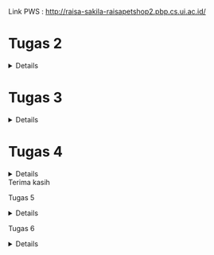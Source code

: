 Link PWS : http://raisa-sakila-raisapetshop2.pbp.cs.ui.ac.id/


# Tugas 2

<details>

# Jelaskan bagaimana cara kamu mengimplementasikan checklist di atas secara step-by-step

1. Membuat Direktori Proyek Lokal dan Inisialisasi Git
Langkah pertama dalam memulai proyek Django baru adalah membuat sebuah direktori lokal yang akan menjadi tempat kerja utama proyek ini. Karena proyek ini akan dipush ke Git untuk kontrol versi dan kolaborasi, saya memulai dengan menginisialisasi Git pada direktori proyek menggunakan perintah `git init`. Inisialisasi ini penting untuk melacak perubahan kode selama pengembangan.

2. membuat virtual environment
Membuat virtual environment sebelum memulai proyek Django merupakan langkah penting. Langkah ini memastikan proyek dapat berjalan di lingkungan yang terpisah. Dengan adanya virtual environment, proyek yang melibatkan kolaborasi antar developer dapat terhindar dari potensi konflik yang disebabkan oleh perbedaan konfigurasi perangkat. Pengaktifan dilakukan dengan perintah `env\Scripts\activate`


3. Membuat dan Mengelola `requirements.txt`
Setelah Git diinisialisasi dan aktivasi environment, saya membuat file `requirements.txt` di dalam direktori proyek. File ini berisi daftar dependencies (pustaka perangkat lunak) yang diperlukan untuk menjalankan proyek. Contohnya, Django dan pustaka tambahan seperti `gunicorn`. Dengan file ini, dependencies dapat diinstal otomatis menggunakan perintah `pip install -r requirements.txt`.

4. Membuat Struktur Proyek Django
Setelah dependencies terpasang, saya membuat struktur dasar proyek Django dengan menjalankan perintah:
django-admin startproject raisa_petshop .
Perintah ini membuat proyek bernama `raisa_petshop` dalam direktori yang sedang saya gunakan. Dalam folder ini terdapat beberapa file penting seperti `settings.py`, `urls.py`, `asgi.py`, dan `wsgi.py`, yang berfungsi untuk mengonfigurasi proyek baik di lingkungan lokal maupun hosting.

5. Membuat Aplikasi Pertama: `main`
Langkah berikutnya adalah membuat aplikasi pertama dalam proyek ini dengan nama `main`. Saya menggunakan perintah:
python manage.py startapp main
Perintah ini membuat folder `main` yang berisi file-file penting seperti `models.py`, `views.py`, dan `admin.py`. Untuk mengenalkan aplikasi ini ke proyek utama, saya menambahkan `main` ke dalam daftar `INSTALLED_APPS` di file `settings.py`.

6. Mengembangkan Komponen Aplikasi
Di dalam folder `main`, saya mulai mengembangkan beberapa komponen inti:
- `models.py`: Digunakan untuk mendefinisikan struktur data dan tabel yang akan disimpan dalam database.
- `views.py`: Mengelola logika aplikasi dan bagaimana data akan disajikan ke pengguna.
- `urls.py`: Digunakan untuk mengatur routing URL yang menghubungkan permintaan pengguna dengan fungsi-fungsi di `views.py`.

7. Penerapan Konsep MVT (Model, View, Template)
Untuk mengikuti arsitektur MVT, saya menambahkan folder `templates` di dalam aplikasi `main` untuk menyimpan file HTML yang akan merender halaman web. Dalam konsep MVT:
- Model untuk mengelola data dan interaksi dengan database.
- View memproses permintaan dan mengambil data dari model.
- Template menampilkan data kepada pengguna dalam bentuk halaman HTML.

Sebagai contoh, dalam `models.py`, saya mendefinisikan model untuk produk di pet shop. Sementara itu, di `views.py`, saya membuat fungsi `show_main` yang mengelola data dari model dan mengirimkan data tersebut ke template HTML.

8. Menambahkan URL Routing
Setelah membuat fungsi di `views.py`, saya membuat file `urls.py` di dalam folder `main` untuk menentukan pola URL yang akan digunakan untuk memanggil fungsi tersebut. Dengan cara ini, pengguna dapat mengakses halaman utama aplikasi dengan URL yang sudah ditentukan.

9. Deployment ke Pacil Web Services (PWS)
Setelah proses developeran selesai, langkah terakhir adalah melakukan deployment ke Pacil Web Services (PWS). Berikut adalah langkah-langkahnya:
   1. Login ke PWS: Saya membuka situs PWS dan login dengan username serta password.
   2. Membuat Proyek Baru: Saya memilih opsi 'Create New Project' untuk menambahkan proyek baru ke PWS. Pada tahap ini, saya menerima kredensial proyek.
   3. Konfigurasi `ALLOWED_HOSTS`: Saya menambahkan URL deployment PWS ke daftar `ALLOWED_HOSTS` di file `settings.py`.
   4. Push ke GitHub: Saya melakukan `git add`, `commit`, dan `push` ke GitHub.
   5. Push ke PWS: Saya menambahkan PWS sebagai remote repository dan melakukan push dengan menjadikan direktori utama proyek sebagai branch.
   6. Build Proyek: Setelah proses build berhasil, aplikasi saya bisa diakses publik melalui URL berikut: [http://raisa-sakila-raisapetshop2.pbp.cs.ui.ac.id/](http://raisa-sakila-raisapetshop2.pbp.cs.ui.ac.id/).

10. Membuat README.md
setelah melakukan deployment, saya membuat file README.md di direkori utama. File ini bertujuan untuk menuliskan jawaban jawaban saya mengenai pertanyaan pertanyaan yang terdapat pada tugas 2. setelah itu saya melakukan commit dan push ke akun github 

# Buatlah bagan yang berisi request client ke web aplikasi berbasis Django beserta responnya dan jelaskan pada bagan tersebut kaitan antara urls.py, views.py, models.py, dan berkas html

![Bagan Alur](images/baganDjango.jpg)
# Alur Request

1. Client mengirimkan request HTTP ke server. Kemudian, urls.py mencocokkan URL request dengan pola yang ada dan menentukan fungsi view yang akan menangani request. Selanjutnya views.py memproses request. views.py merupakan fungsi yang berinteraksi dengan models.py untuk mengambil atau memanipulasi data. Setelah itu, models.py melakukan query ke database dan mengembalikan data sesuai dengan atribut yang didefinisikan di models.py ke views.py. Setelah menerima data, views.py memilih HTML file (template) untuk merender data. Terakhir, HTML file dirender dan dikembalikan sebagai response ke Client.

1. urls.py:
   urls.py Mengatur pola URL (URL patterns) dan menghubungkan URL yang diminta oleh client dengan fungsi view yang sesuai. Ketika client mengirimkan request ke server, Django akan mencocokkan URL request dengan pola URL yang didefinisikan dalam `urls.py`. Jika ditemukan kecocokan, Django akan memanggil fungsi view yang terkait.

2. views.py:
   views.py menangani logika aplikasi dan memproses data yang diterima dari request. Fungsi di dalam `views.py` akan menghasilkan response berdasarkan data yang diproses. Fungsi view akan berinteraksi dengan model untuk mengambil atau memanipulasi data dan kemudian memilih template HTML untuk dirender.

3. models.py:
   models.py mendefinisikan struktur data dan interaksi dengan database. Model merupakan representasi dari tabel dalam database. Ketika fungsi view memerlukan data dari database, model digunakan untuk membuat query dan mengambil data yang diperlukan. lalu mengirimkannya kembali ke views.py

4. HTML File:
   HTML file merupakan template yang digunakan untuk menyajikan data ke client. Template HTML berisi markup yang akan dirender sebagai halaman web. Fungsi view memilih template HTML untuk digunakan, kemudian mengisi template tersebut dengan data yang diambil dari model, dan mengembalikannya sebagai response HTML kepada client.

sumber : ppt PBP

# Jelaskan fungsi git dalam pengembangan perangkat lunak!
1. Sistem Kontrol Versi 
sumber : (https://dcloud.co.id/blog/apa-itu-git.html)
Git adalah sistem kontrol versi terdistribusi yang sangat penting dalam pengembangan perangkat lunak modern. Setiap perubahan yang dilakukan pada kode dicatat secara detail, termasuk informasi tentang siapa yang melakukan perubahan, kapan perubahan itu terjadi, dan alasan perubahan tersebut. Dengan fitur ini, Git memiliki catatan lengkap dari seluruh perkembangan proyek sehingga menjadi alat yang efektif dalam melacak dan mengelola kode.

2. Kemudahan dalam Melacak Perubahan dan Kembali ke Versi Sebelumnya
Git memudahkan developer untuk melacak seluruh sejarah proyek, sehingga jika ada masalah atau bug yang muncul, developer dapat dengan cepat meninjau perubahan sebelumnya dan kembali ke versi yang lebih stabil. Hal Ini sangat berguna dalam skenario pengembangan perangkat lunak yang kompleks, di mana perubahan kecil bisa menyebabkan bug kritis. Dengan kemampuan Git untuk mengelola versi sebelumnya, developer bisa dengan cepat memperbaiki masalah tanpa harus kehilangan versi terbaru yang telah dicapai.

3. Branching: Fitur untuk pengembangan Paralel
sumber : (https://dcloud.co.id/blog/apa-itu-git.html)
Salah satu fitur paling kuat dari Git adalah branching. Dengan branching, developer dapat membuat cabang terpisah untuk mengerjakan fitur baru atau memperbaiki bug tanpa mengganggu alur kerja utama. Setiap developer dapat membuat cabang sendiri dan bekerja secara independen. Hal ini memberikan kemudahan bagi tim untuk bekerja secara paralel pada berbagai fitur atau tugas yang berbeda tanpa harus khawatir akan mengganggu pekerjaan orang lain. Branching juga memfasilitasi eksperimen karena perubahan dapat diisolasi dan diuji secara terpisah sebelum digabungkan kembali ke proyek utama.

4. Merging: Menggabungkan Perubahan Kode
Setelah developeran atau perbaikan pada cabang selesai, perubahan tersebut dapat digabungkan kembali ke cabang utama melalui proses yang disebut merging. Git menyediakan mekanisme untuk mengelola konflik yang mungkin muncul selama penggabungan, sehingga developer dapat mengintegrasikan pekerjaan mereka dengan mudah dan tanpa kehilangan perubahan penting. Dengan fitur ini, Git memfasilitasi integrasi yang lancar antaranggota tim, bahkan jika mereka bekerja secara independen pada bagian proyek yang berbeda.

5. Meningkatkan Kolaborasi Tim dalam Pengembangan Perangkat Lunak
sumber : (https://www.jagoanhosting.com/blog/git-adalah/)
Git tidak hanya mempermudah pengelolaan kode secara individu tetapi juga sangat mendukung kolaborasi dalam tim. Setiap anggota tim dapat bekerja pada cabang terpisah dan melakukan perubahan tanpa risiko merusak kode orang lain. Dengan kemampuan Git untuk menggabungkan perubahan dari beberapa developer secara efisien, tim dapat bekerja lebih produktif dan paralel. Hal ini membuat Git menjadi alat yang ideal untuk proyek besar dengan banyak developer yang bekerja pada bagian kode yang berbeda.

6. Git sebagai Perangkat Lunak Open-Source dengan Dukungan Komunitas Global
sumber : (https://www.jagoanhosting.com/blog/git-adalah/)
Git adalah perangkat lunak open-source, yang berarti siapa pun dapat menggunakannya secara gratis dan berkontribusi pada pengembangannya. Sebagai proyek open-source, Git didukung oleh komunitas global yang besar dan aktif. Komunitas ini menyediakan berbagai sumber daya seperti dokumentasi, tutorial, dan forum diskusi untuk membantu pengguna baru belajar dan memahami Git. Dukungan komunitas yang luas ini memudahkan developer untuk mendapatkan bantuan kapan pun mereka menemui masalah atau butuh panduan dalam mengimplementasikan fitur Git yang lebih canggih.


# Menurut Anda, dari semua framework yang ada, mengapa framework Django dijadikan permulaan pembelajaran pengembangan perangkat lunak?
1. Django Menggunakan Bahasa Pemrograman Python
Django dibangun dengan Python, yang merupakan salah satu bahasa pemrograman paling populer di dunia. Python dikenal karena sintaksnya yang sederhana dan mirip dengan bahasa sehari-hari. Hal ini membuat bahasa ini mudah dipelajari oleh pemula yang baru terjun ke dunia pemrograman. Django mewarisi karakteristik Python ini, sehingga developer dapat menulis kode dengan cepat tanpa terlalu banyak aturan sintaks yang rumit. Hal ini membantu pemula memusatkan perhatian pada konsep-konsep inti pengembangan perangkat lunak, seperti pola arsitektur MVT (Model-View-Template) yang digunakan oleh Django. Selain itu, Python memiliki banyak pustaka yang dapat dengan mudah diintegrasikan ke Django. Misalnya, pustaka untuk manipulasi data, pengujian, atau keamanan. Hal ini mempercepat proses pembelajaran dan pengembangan.

2. Django Memiliki Komunitas yang Luas
Salah satu alasan utama Django sering dipilih untuk pembelajaran pengembangan perangkat lunak adalah karena dukungan komunitas yang luas. Django memiliki dokumentasi resmi yang sangat baik, yang menyediakan panduan langkah demi langkah mulai dari instalasi hingga fitur lanjutan. Hal ini sangat membantu pemula memahami konsep pengembangan web dengan mudah. Ditambah lagi, ada banyak forum, blog, serta komunitas online (seperti StackOverflow) yang didedikasikan untuk Django. Jika pemula mengalami kesulitan, mereka dapat dengan cepat menemukan jawaban atau meminta bantuan dari komunitas Banyak tutorial dan proyek Django open-source yang tersedia untuk dipelajari. Pemula dapat mempelajari proyek nyata, memahami alur kerja profesional, dan mencoba mengimplementasikan fitur serupa pada proyek mereka sendiri.

3. Proses Development Django yang Sederhana
Django dirancang untuk mempermudah pengembangan aplikasi web, terutama bagi pemula. Django mengikuti prinsip “batteries included” yang berarti framework ini hadir dengan berbagai fitur built-in yang siap digunakan tanpa memerlukan konfigurasi manual yang rumit. Misalnya, Django sudah menyediakan sistem otentikasi pengguna, admin panel, manajemen database, dan lain-lain. Django membuat pengembangan aplikasi web berjalan cepat berkat alat seperti ORM (Object-Relational Mapping) untuk manajemen database, routing otomatis untuk URL, serta template engine yang mudah digunakan. Pemula dapat dengan cepat membuat aplikasi web fungsional tanpa harus menulis banyak kode dari nol. Django cocok untuk proyek kecil maupun besar. Meskipun pemula mungkin memulai dengan proyek sederhana, Django bisa diandalkan saat proyek tersebut tumbuh menjadi aplikasi besar. Fitur seperti caching, middlewares, dan kemampuan untuk mendukung berbagai jenis database membuatnya fleksibel untuk proyek dengan berbagai skala.

# Mengapa model pada Django disebut sebagai ORM?
sumber : (https://rumahcoding.co.id/pengantar-django-orm-memahami-dan-menggunakan-model-dalam-django/#:~:text=Apa%20itu%20Django%20ORM%3F%20Django%20ORM%20%28Object-Relational%20Mapping%29,objek%20Python%2C%20tanpa%20perlu%20menulis%20kueri%20SQL%20langsung.)

Model pada Django disebut sebagai ORM (Object-Relational Mapping) karena menyediakan cara untuk memetakan objek Python ke dalam struktur basis data relasional. Dengan menggunakan Django ORM, developer dapat mendefinisikan model sebagai kelas Python, di mana atribut kelas mewakili kolom dalam tabel database dan setiap instance model merepresentasikan baris dalam tabel tersebut. Django ORM menyederhanakan interaksi dengan basis data dengan menghilangkan kebutuhan untuk menulis query SQL secara langsung. Developer dapat melakukan operasi database menggunakan metode objek Python, dan ORM secara otomatis mengonversi operasi tersebut menjadi query SQL yang sesuai.

</details>

# Tugas 3

<details>

#  Jelaskan mengapa kita memerlukan data delivery dalam pengimplementasian sebuah platform?

Proses pengembangan sebuah platform biasanya melibatkan beberapa lapisan atau komponen, seperti frontend, backend, dan database. Setiap komponen memiliki peran penting dalam pengembangan dan operasional platform. Agar platform dapat berfungsi secara efektif, data harus dapat dikirimkan dari satu stack ke stack lainnya dengan lancar. Di sinilah data delivery memainkan peran penting. Sebagai contoh, data yang diinput oleh pengguna melalui frontend harus dikirim ke backend untuk diproses, kemudian hasilnya disimpan atau diambil dari database sebelum dikirim kembali ke frontend untuk ditampilkan kepada pengguna. Tanpa mekanisme data delivery yang efisien, komunikasi antar komponen akan terganggu. Hal ini akan menyebabkan platform tidak berfungsi optimal, menjadi lambat, atau bahkan gagal dalam memenuhi kebutuhan pengguna.

#  Menurutmu, mana yang lebih baik antara XML dan JSON? Mengapa JSON lebih populer dibandingkan XML?
Berdasarkan tutorial yang saya lakukan, menurut saya sebagai pemula di platform based programming, JSON lebih baik dari segi keterbacaan kode. JSON lebih baik daripada XML karena memiliki sintaks yang lebih sederhana dan mudah dibaca. JSON menggunakan struktur yang lebih ringkas, dengan pasangan key-value yang jelas sehingga lebih mudah dipahami oleh manusia. Ditambah lagi, berdasarkan informasi yang saya baca dari sumber, kompatibilitas JSON diterima secara luas oleh web ataupun perangkat seluler karena JSON secara langsung didukung oleh JavaScript yang merupakan bahasa pemrograman utama di banyak aplikasi web. Selain itu, JSON dapat dengan mudah di-parse dan diolah oleh banyak bahasa pemrograman lainnya, termasuk Python, Java, dan C#. Hal ini mendukung penggunaannya di berbagai platform teknologi modern. JSON lebih populer dibandingkan XML karena beberapa alasan, yaitu : 

1. **Sintaks yang Lebih Sederhana**: JSON memiliki sintaks yang jauh lebih ringkas dibandingkan XML. JSON menggunakan key-value tanpa tag pembuka dan penutup yang berlebihan seperti XML. Hal ini menunjukan bahwa JSON lebih mudah dibaca dan ditulis oleh manusia serta lebih mudah dipahami oleh mesin.

2. **Ukuran Lebih Kecil**: Karena JSON tidak memerlukan tag penutup untuk setiap elemen, data yang ditransmisikan dalam format JSON biasanya lebih kecil dibandingkan XML. Hal tersebut akan mengurangi overhead data dan mempercepat proses pengiriman dan penerimaan data yang sangat penting dalam aplikasi web dan seluler.

3. **Kompatibilitas dengan JavaScript**: JSON pada dasarnya cocok dengan JavaScript, yaitu bahasa yang dominan dalam pengembangan web. JavaScript dapat dengan mudah mengonversi data JSON ke dalam objek yang dapat langsung digunakan tanpa parsing tambahan. Di sisi lain, XML memerlukan proses parsing yang lebih rumit. 

4. **Penggunaan di API Modern**: JSON menjadi format pilihan untuk RESTful API yang saat ini menjadi standar dalam pertukaran data antara server dan aplikasi klien. XML lebih umum digunakan pada SOAP, yang kini dianggap lebih rumit dan tidak seefisien JSON untuk aplikasi web modern.

5. **Dukungan Multiplatform**: JSON diterima dan diolah dengan baik oleh berbagai bahasa pemrograman seperti Python, Ruby, Go, C#, dan Java, sehingga lebih fleksibel dalam pengembangan lintas platform dibandingkan XML. 

6. **Parsing Lebih Cepat**: Struktur JSON yang lebih sederhana membuat proses parsing menjadi lebih cepat dan ringan dibandingkan dengan XML, yang memerlukan parser khusus yang lebih kompleks.

[sumber : https://appmaster.io/id/blog/json-vs-xml-id dan ChatGPT]

# Jelaskan fungsi dari method is_valid() pada form Django dan mengapa kita membutuhkan method tersebut?
Method `is_valid()` pada form Django berfungsi untuk memicu proses validasi data yang dimasukkan ke dalam form. Ketika `is_valid()` dipanggil, Django akan menjalankan serangkaian langkah validasi untuk setiap field di dalam form. Proses validasi ini melibatkan beberapa tahap, termasuk konversi data ke tipe yang benar menggunakan metode `to_python()`, validasi spesifik field menggunakan metode `validate()`, dan menjalankan validator menggunakan `run_validators()`.

Jika data yang dimasukkan valid, `is_valid()` akan mengembalikan nilai `True`, dan data yang telah dibersihkan (cleaned data) akan tersedia di atribut `cleaned_data` form. Namun, jika ada masalah dengan data, Django akan mengumpulkan semua error dan menyimpannya di atribut `errors` form, dan `is_valid()` akan mengembalikan `False`.

Metode ini penting karena memastikan bahwa data yang diterima oleh form benar dan dalam format yang diharapkan sebelum diproses lebih lanjut. Tanpa `is_valid()`, kita tidak akan bisa mengetahui apakah data yang dikirimkan oleh pengguna valid atau tidak, dan ini bisa menyebabkan error atau hasil yang tidak diinginkan dalam aplikasi.
Sumber : https://docs.djangoproject.com/en/5.1/ref/forms/validation/

# Mengapa kita membutuhkan csrf_token saat membuat form di Django? Apa yang dapat terjadi jika kita tidak menambahkan csrf_token pada form Django? Bagaimana hal tersebut dapat dimanfaatkan oleh penyerang?

Kita membutuhkan `csrf_token` saat membuat form di Django untuk melindungi aplikasi dari serangan **Cross-Site Request Forgery (CSRF)**, yaitu serangan di mana penyerang mencoba memanipulasi pengguna yang sudah terautentikasi agar melakukan tindakan tertentu tanpa sepengetahuannya, seperti mengirimkan formulir atau memodifikasi data penting.

Ketika kita tidak menambahkan `csrf_token` pada form, aplikasi menjadi rentan terhadap serangan CSRF. Penyerang bisa mengirimkan tautan atau formulir palsu kepada pengguna, dan karena pengguna sudah login di situs tersebut, tindakan berbahaya seperti transfer dana atau perubahan pengaturan akun bisa terjadi tanpa persetujuan mereka.

Dengan `csrf_token`, Django memastikan bahwa setiap permintaan yang dikirimkan oleh form harus disertai token unik yang hanya dimiliki oleh sesi pengguna yang sah. Token ini diverifikasi oleh server sebelum memproses permintaan. Jika token tidak valid atau tidak ada, Django menolak permintaan tersebut dengan kode error, biasanya **403 Forbidden** sehingga serangan CSRF dapat dicegah.

Tanpa `csrf_token`, penyerang bisa memanfaatkan kerentanan untuk melakukan aksi yang merugikan atas nama pengguna yang telah login.

sumber : https://www.geeksforgeeks.org/csrf-token-in-django/

# Jelaskan bagaimana cara kamu mengimplementasikan checklist di atas secara step-by-step (bukan hanya sekadar mengikuti tutorial).
1. Menambahakan UUID sebagai primary key
Berdasarkan ancaman yang dapat muncul dari IDOR (Insecure Direct Object References), primary key berjenis integer yang increment dapat dienumerasi oleh pihak ketiga sehingga UUID lebih aman karena tidak berurutan dan lebih sulit diprediksi. Dengan demikian, dalam tugas ini langkah pertama yang saya lakukan adalah mengubah primary key dari integer menjadi UUID. Perubaha tersebut diimplementasikan pada file models.py pada direkotori aplikasi. Hal tersebut dilakukan dengan cara mendefinisikan id pada models.py `id = models.UUIDField(primary_key=True, default=uuid.uuid4, editable=False)`. Karena terjadi perubahan pada files models.py, saya melakukan migration kembali dengan perintah `python manage.py makemigrations` kemudian `python manage.py migrate`

2. Membuat form input data
Langkah-langkah dalam proses ini dimulai dengan membuat form di file `forms.py` yang bertujuan untuk menghubungkan input dari pengguna dengan model database yang sudah dibuat. Form ini akan memastikan bahwa data yang diinput sesuai dengan field yang ada pada model dan membantu mempermudah proses input. Setelah form selesai dibuat saya menambahkan fungsi di `views.py` yang berfungsi untuk menangani permintaan dari pengguna, memvalidasi data yang diinput melalui form, serta menyimpan data tersebut ke dalam database. Fungsi ini juga mengelola respon setelah data berhasil disimpan, dengan melakukan redirect ke halaman lain. Selanjutnya, saya menambahkan konfigurasi routing di `urls.py` sehingga ini diakses melalui URL tertentu di aplikasi. Setelah routing selesai, saya membuat file template HTML pada folfer templates di direktori aplikasi `create_product.html` untuk menampilkan form input di browser disertai dengan mekanisme pengiriman data melalui metode POST. Template ini akan dihubungkan ke form yang telah dibuat di `forms.py` dan ditampilkan dalam format tabel yang rapi. Terakhir, modifikasi file template utama `main.html` agar dapat menampilkan data yang sudah diinput oleh pengguna. Data yang tersimpan akan ditampilkan dalam bentuk tabel di halaman utama, memudahkan pengguna untuk melihat daftar produk atau data lain yang telah dimasukkan.

3. Mengembalikan data dalam bentuk XML dan JSON

Langkah pertama dalam mengembalikan data dalam bentuk XML dan JSON adalah melakukan import terhadap `HttpResponse` dan `serializers`. Modul `HttpResponse` berfungsi untuk membuat objek respons yang mengandung data yang akan dikirim kembali ke klien setelah diproses, sedangkan `serializers` digunakan untuk mengonversi objek model menjadi format yang dapat dibaca dan ditransmisikan, seperti JSON atau XML. 

Dalam melakukan pengembalian data dalam bentuk xml, saya membuat fungsi baru pada views.py, yaitu `show_xml` yang menerima parameter request. Pada fungsi ini, saya membuat variabel data yang berisikan hasil query data yang ada di model product dengan perintah `Product.objects.all()`. Selanjutnya, saya menambahkan return function untuk mengembalikan data hasil query tersebut setelah diserialisasi menjadi format JSON dengan penggunaan serializers. Kemidan saya mengatur `content_type` menjadi `"application/xml"` pada `HttpResponse` untuk memastikan bahwa data dikembalikan dalam format JSON. Setelah itu, pada `urls.py` direktori aplikasi saya melakukan impor fungsi `show_xml` yang baru saja dibuat. Kemudian, saya menambahkan path URL untuk fungsi tersebut ke dalam daftar `urlpatterns` agar pengguna dapat mengaksesnya.

Untuk mengembalikan data dalam format JSON, cara yang dilakukan tidak terlalu berbeda dengan pengembalian data dalam bentuk XML. Saya membuka file `views.py` yang ada pada direktori `main/`, kemudian membuat fungsi baru bernama `show_json` yang menerima parameter `request`. Di dalam fungsi ini, saya membuat variabel `data` yang menyimpan hasil query dari semua data yang ada di model `Product` dengan menggunakan `Product.objects.all()`. Selanjutnya, saya menambahkan return function untuk mengembalikan data hasil query tersebut setelah diserialisasi menjadi format JSON. Saya menggunakan`serializers.serialize()` untuk melakukan serialisasi data dan atur `content_type` menjadi `"application/json"` pada `HttpResponse` untuk memastikan bahwa data dikembalikan dalam format JSON. Setelah itu, pada `urls.py` direktori aplikasi saya melakukan impor fungsi `show_json` yang baru saja dibuat. Kemudian, saya menambahkan path URL untuk fungsi tersebut ke dalam daftar `urlpatterns` agar pengguna dapat mengaksesnya.

4. Mengembalikan Data Berdasarkan ID dalam Bentuk XML dan JSON
Untuk mengembalikan data berdasarkan ID dalam format XML dan JSON, langkah pertama yang saya lakukan adalah menambahkan dua fungsi baru pasa views.py, yaitu show_xml_by_id dan show_json_by_id. Kedua fungsi ini akan menerima dua parameter, yaitu request dan id. Di dalam fungsi tersebut. Kemudian saya membuat variabel bernama data yang akan menyimpan hasil query dari data dengan ID tertentu yang ada di model MoodEntry. Query ini dilakukan dengan menggunakan metode filter(pk=id) untuk mencari objek dengan primary key (ID) yang sesuai.

Untuk mengembalikan data dalam format XML, saya menggunakan serializers.serialize() dengan parameter "xml" untuk mengonversi data menjadi XML, dan tambahkan HttpResponse yang berisi data hasil query yang telah diserialisasi. Saya melakukan pengaturan terhadap content_type ke "application/xml" agar data diidentifikasi sebagai XML ketika dikembalikan.

Untuk mengembalikan data dalam format JSON, caranya hampir sama. Bedanya, parameter pertama pada serializers.serialize() harus diubah menjadi "json", dan content_type harus disetting ke "application/json".

Setelah itu, saya melakukan import kedua fungsi tersebut pada `urls.py` lalu menambahkan path URL untuk masing-masing fungsi ke dalam variabel urlpatterns. Hal ini akan membuat pengguna dapat mengakses data berdasarkan ID melalui URL yang sesuai.

# Akses keempat URL di poin 2 menggunakan Postman
![Show_XML](images/xml.jpeg)
![Show_JSON](images/json.jpeg)
![Show_XML_by_ID](images/xml_id.jpeg)
![Show_JSON_by_ID](images/json_id.jpeg)

</details>

# Tugas 4

<details>

# Apa perbedaan antara HttpResponseRedirect() dan redirect()
`HttpResponseRedirect` dan `redirect()` dalam Django memiliki perbedaan utama dalam fungsi dan kemudahan penggunaan. `HttpResponseRedirect` adalah subclass dari `HttpResponse` yang digunakan untuk melakukan redirect ke URL tertentu, di mana URL harus ditentukan secara eksplisit. Contohnya, `HttpResponseRedirect('/some/url/')` memerlukan penulisan manual URL, yang dapat meningkatkan risiko kesalahan. Di sisi lain, `redirect()` adalah fungsi yang lebih fleksibel karena fungsi ini dapat menerima model, nama tampilan, atau URL, dan akan menggunakan `reverse()` untuk menemukan URL yang sesuai berdasarkan nama tampilan. Ini membuat `redirect()` lebih mudah dan lebih bersih, seperti pada penggunaan `redirect('some-view-name', arg1='value1')`. `HttpResponseRedirect` tidak mendukung pengalihan berdasarkan model, sedangkan `redirect()` dapat menerima objek model dan secara otomatis memanggil metode `get_absolute_url()` untuk mendapatkan URL yang sesuai. 

HttpResponseRedirect() memerlukan pemanggilan reverse() jika ingin menggunakan nama tampilan untuk mendapatkan URL, misalnya:
`response = HttpResponseRedirect(reverse('main:login'))`
redirect() dapat menerima berbagai jenis argumen, seperti nama tampilan, objek model, atau URL hardcoded. 
`return redirect('main:login')`
Secara otomatis menangani pemanggilan reverse() di dalamnya jika nama tampilan diberikan.

# Jelaskan cara kerja penghubungan model Product dengan User!
Dalam model Product, atribut yang merujuk ke User didefinisikan dengan menggunakan ForeignKey. Hal tesebut menunjukkan bahwa setiap produk terkait dengan satu pengguna (pemilik produk).
from django.db import models
from django.contrib.auth.models import User
class Product(models.Model):
    user = models.ForeignKey(User, on_delete=models.CASCADE)
    id = models.UUIDField(primary_key=True, default=uuid.uuid4, editable=False)
    product_image = models.ImageField(upload_to='media/')
   .....

Setiap kali produk dibuat, pengguna yang membuat produk tersebut diatur melalui atribut user. Dengan cara ini, setiap produk dapat dengan mudah dilacak dan dikelompokkan berdasarkan pemiliknya.
Jika pengguna dihapus (on_delete=models.CASCADE), maka semua produk yang terkait dengan pengguna tersebut juga akan dihapus.
Dalam views.py, dapat dengan mudah mengambil produk milik pengguna tertentu. 
`product_entries = Product.objects.filter(user=request.user)`
Dengan cara ini, penghubungan antara model Product dan User memudahkan pengelolaan dan pelacakan produk berdasarkan pemiliknya secara efisien dalam aplikasi Django.

# Apa perbedaan antara authentication dan authorization, apakah yang dilakukan saat pengguna login? Jelaskan bagaimana Django mengimplementasikan kedua konsep tersebut.
Autentikasi (Authentication)
Definisi: Autentikasi adalah proses untuk memverifikasi identitas pengguna. Dalam Django, proses autentikasi melibatkan pengecekan kredensial seperti username dan password untuk memastikan bahwa pengguna adalah siapa yang mereka klaim.
Cara Kerja di Django:
Pengguna memasukkan username dan password mereka.
Django memverifikasi kredensial tersebut menggunakan model User (django.contrib.auth.models.User).
Jika kredensial benar, Django mengizinkan akses ke sesi pengguna.
Autentikasi penting karena memastikan bahwa hanya pengguna yang sah yang dapat mengakses aplikasi atau sistem. Proses ini melindungi aplikasi dari akses tidak sah dan menjaga keamanan data.
Otorisasi (Authorization)
Definisi: Otorisasi adalah proses menentukan dan memberikan izin kepada pengguna yang sudah terautentikasi untuk mengakses atau melakukan tindakan tertentu dalam sistem. Proses otorisasi memastikan bahwa pengguna hanya dapat mengakses data dan fitur sesuai dengan hak akses yang diberikan.
Cara Kerja di Django:
Setelah pengguna terautentikasi, Django menggunakan mekanisme seperti grup, izin (permissions), dan level akses untuk menentukan apa yang dapat dilakukan oleh pengguna.
Django mengelola izin menggunakan model Group dan Permission, yang memungkinkan pengaturan akses ke berbagai bagian aplikasi.
Autentikasi penting karena memastikan bahwa hanya pengguna yang sah yang dapat mengakses aplikasi atau sistem. Proses ini melindungi aplikasi dari akses tidak sah dan menjaga keamanan data. Sedangkan, otorisasi penting karena mengontrol tindakan apa yang dapat dilakukan oleh pengguna setelah mereka login. Proses ini memastikan bahwa pengguna hanya dapat mengakses dan melakukan tindakan yang sesuai dengan hak akses yang diberikan kepada mereka.
Sumber : [https://www.geeksforgeeks.org/difference-between-authentication-and-authorization/)]

# Bagaimana Django mengingat pengguna yang telah login? Jelaskan kegunaan lain dari cookies dan apakah semua cookies aman digunakan?
Cookies adalah potongan kecil data yang dikirim oleh server web ke browser pengguna dan disimpan di sisi klien. Cookies digunakan untuk mengingat informasi antara kunjungan pengguna ke situs web. Mereka berfungsi mirip dengan gelang pengunjung di taman hiburan.

Cookies digunakan dalam website dengan melakukan hal berikut : 
1. Autentikasi : Cookies menyimpan ID sesi pengguna setelah login. ID sesi ini digunakan untuk mengenali pengguna dalam kunjungan berikutnya tanpa perlu login ulang.

2. Pelacakan: Cookies dapat digunakan untuk melacak aktivitas pengguna di situs web, seperti item yang ditambahkan ke keranjang belanja.

3. Mempertahankan Preferensi: Cookies menyimpan preferensi pengguna, seperti mode gelap, sehingga preferensi ini dipertahankan di antara kunjungan.

Dalam Django, cookies digunakan terutama untuk mengelola sesi pengguna. Berikut adalah beberapa cara Django menggunakan cookies:

1. ID Sesi : Django menyimpan ID sesi pengguna dalam cookie. Setiap kali pengguna mengunjungi situs, cookie ini dikirim kembali ke server dengan setiap permintaan. Django menggunakan ID sesi untuk mengambil data sesi yang sesuai dan mengelola status pengguna.

2. Konfigurasi Sesi: Django mengizinkan konfigurasi berbagai aspek terkait cookies sesi, termasuk nama cookie (`SESSION_COOKIE_NAME`), masa berlaku (`SESSION_COOKIE_AGE`), dan pengaturan keamanan (`SESSION_COOKIE_SECURE` dan `SESSION_COOKIE_HTTPONLY`)
3. Pengelolaan Cookie: dapat menggunakan `HttpResponse` untuk mengatur cookies baru dan `request.COOKIES` untuk membaca cookies yang dikirimkan oleh browser.

   ```python
   # Menyimpan cookie
   response = HttpResponse("Cookie Set")
   response.set_cookie('my_cookie', 'cookie_value')

   # Membaca cookie
   cookie_value = request.COOKIES.get('my_cookie', 'default_value')

   ```
Penggunaan cookies dalam pengembangan web tidak sepenuhnya aman secara default. Meskipun cookies sangat berguna untuk mengelola sesi pengguna, ada beberapa risiko potensial yang harus diwaspadai:

1. Serangan Man-in-the-Middle (MitM):
Jika cookie dikirimkan melalui koneksi yang tidak aman (HTTP), seorang penyerang dapat menangkap cookie dan mengakses data pengguna. Pengguna dapat menggunakan HTTPS untuk enkripsi data selama transmisi dan tambahkan atribut `Secure` pada cookie, sehingga cookie hanya dikirimkan melalui koneksi HTTPS.

2. Serangan Cross-Site Scripting (XSS):
Jika situs web rentan terhadap XSS, penyerang dapat menyuntikkan kode berbahaya yang dapat mengakses dan mencuri cookie dari browser pengguna. Pengguna dapat menambahkan atribut `HttpOnly` pada cookie sehingga cookie tidak dapat diakses melalui JavaScript. Selain itu, pengguna harus memastikan bahwa input disanitasi dengan benar.

3. Serangan Cross-Site Request Forgery (CSRF):
Penyerang dapat memanfaatkan cookie yang ada untuk melakukan tindakan tidak sah atas nama pengguna. Pengguna dapat menambahkan atribut `SameSite` untuk mengontrol kapan cookie dikirimkan. Nilai `SameSite=Strict` atau `SameSite=Lax` dapat membantu mencegah serangan CSRF dengan membatasi pengiriman cookie ke konteks yang sama dengan yang mengatur cookie.

4. Penyimpanan Informasi Sensitif:
 Menyimpan informasi sensitif seperti kata sandi atau data pribadi dalam cookie dapat menambah risiko jika cookie dicuri.

Sumber : [https://www.freecodecamp.org/news/everything-you-need-to-know-about-cookies-for-web-development/]

# Jelaskan bagaimana cara kamu mengimplementasikan checklist di atas secara step-by-step (bukan hanya sekadar mengikuti tutorial).

1. Aktivasi Environment
Langkah pertama yang saya lakukan adalah mengaktifkan virtual environment terlebih dahulu. Hal ini dilakukan agar paket yang terdapat pada proyek saya tidak bertabrakan dengan proyek lainnya. 
2. Membuat fungsi register
Selanjutnya, saya melakukan impor `UserCreationForm` yang digunakan untuk pembuatan formulir pendaftaran pengguna dalam aplikasi web, serta `messages`. Kemudian, saya membuat berkas HTML untuk formulir registrasi dengan nama `register.html` di direktori `main/templates`. Berkas `register.html` ini akan diimpor ke dalam `views.py`, dan selanjutnya akan dirender oleh fungsi `register` pada `views.py`. Setelah itu, saya menambahkan fungsi `register` di `views.py` yang digunakan untuk membuat formulir registrasi secara otomatis dan membuat akun pengguna ketika data disubmit. Untuk memvalidasi input dari pengguna, saya menggunakan metode `is_valid()`. Jika isi formulir sudah valid, saya memanggil metode `messages.success` untuk menginformasikan kepada pengguna bahwa akunnya telah berhasil dibuat. Selanjutnya, formulir akan disimpan. Dalam fungsi ini, konteks yang berisi formulir akan dirender ke `register.html` sebagai hasil dari permintaan.
3. Menambahkan menu login
Setelah menambahkan fungsi `register`, saya membuat fungsi `login`. Pertama, saya mengimpor `authenticate`, `login`, dan `AuthenticationForm` dari `django.contrib.auth.forms` dan `django.contrib.auth` untuk melakukan otentikasi dan login. Selanjutnya, saya membuat template untuk login, yaitu `login.html`. Setelah membuat template login, saya menambahkan fungsi di `views.py` untuk melakukan login.  Fungsi `login_user` akan melakukan autentikasi terlebih dahulu, kemudian jika data yang dimasukkan valid, pengguna akan diarahkan ke fungsi `show_main` di `views.py`. Jika salah, pengguna akan diminta untuk memasukkan data kembali. Selanjutnya, konteks yang berisi formulir akan dirender dengan `login.html` sebagai respons terhadap permintaan. Fungsi `login_user` ini akan diimpor ke `urls.py` untuk pemetaan dengan URL login. Path `'login/'` akan diarahkan ke fungsi `login_user`.
4. Menambahkan fungsi logout
Untuk fungsi logout, pertama-tama saya mengimpor fungsi `logout` di `views.py`. Fungsi `logout_user` ini akan mengarahkan pengguna kembali ke halaman login. Pada fungsi logout ini, tidak diperlukan berkas HTML sendiri, karena fungsi logout akan langsung mengembalikan pengguna ke halaman login. Kita hanya perlu menambahkan tombol logout dan hyperlink untuk mengarahkan halaman ke fungsi logout di `main.html`. Tentu saja, kita perlu mengimpor fungsi `logout_user` di `urls.py` agar URL `login/` dapat dipetakan ke fungsi `logout_user` di `views.py`.
5. Retriksi halaman main
Untuk membatasi akses ke halaman utama, kita perlu menambahkan dekorator yang mengharuskan pengguna untuk login terlebih dahulu. Hal ini dilakukan dengan mengimpor `login_required` dari `django.contrib.auth.decorators` dan menambahkan `@login_required(login_url='/login')` sebelum fungsi `show_main`. Dengan demikian, ketika URL dibuka, pengguna akan diarahkan ke halaman login terlebih dahulu.
6. Penggunaan cookie
Untuk menggunakan data dari cookies, kita perlu mengimpor `HttpResponseRedirect`, `reverse`, dan `datetime`. Setelah itu, saya menambahkan kode pada fungsi `login_user` sebagai berikut:
```python
login(request, user)  # Melakukan login terlebih dahulu
response = HttpResponseRedirect(reverse("main:show_main"))  # Membuat respons
response.set_cookie('last_login', str(datetime.datetime.now()))  # Membuat cookie last_login dan menambahkannya ke respons
```
Kemudian, untuk menampilkan 'last_login', saya menambahkan:
```html
<h5>Sesi terakhir login: {{ last_login }}</h5>
```
Terakhir, saya menambahkan `response.delete_cookie('last_login')` untuk menghapus cookie `last_login` saat pengguna melakukan logout.
7. Menghubungkan `product` dengan `user`
Pertama, saya membuka `models.py` di dalam direktori `main` dan menambahkan kode berikut untuk menghubungkan model `Product` dengan model `User` dari Django:
```python
from django.contrib.auth.models import User
```
Kemudian, saya menambahkan kode `user = models.ForeignKey(User, on_delete=models.CASCADE)` di model `Product`. ForeignKey pada model `Product` menghubungkan setiap produk dengan satu pengguna (User). Opsi `on_delete=models.CASCADE` artinya jika pengguna dihapus, semua produk yang dimiliki pengguna tersebut juga akan dihapus. Setelah itu, saya membuka `views.py` dan mengubah fungsi `create_product` sebagai berikut:
```python
product_entry = form.save(commit=False)
product_entry.user = request.user
```
`commit=False` digunakan untuk mencegah produk langsung disimpan ke database. 
Saya menambahkannya agar dapat menetapkan pengguna yang sedang login terlebih dahulu sebelum menyimpan produk. Untuk menampilkan produk yang hanya dimiliki oleh pengguna yang sedang login, saya mengubah fungsi `show_main` menjadi:
```python
def show_main(request):
    products = Product.objects.filter(user=request.user)
```
Fungsi ini menyaring objek `Product` dan hanya menampilkan produk yang dimiliki oleh pengguna yang sedang login dengan memanfaatkan `filter(user=request.user)`.
Sebelum melakukan migrasi, saya memastikan bahwa ada setidaknya satu pengguna di dalam database. Selanjutnya, saya menjalankan migrasi model dengan perintah berikut:
```bash
python manage.py makemigrations
python manage.py migrate
```
Saya juga membuka `settings.py` dan menambahkan variabel `PRODUCTION` serta mengubah pengaturan `DEBUG`:
```python
import os

PRODUCTION = os.getenv("PRODUCTION", False)
DEBUG = not PRODUCTION
```




</details>
Terima kasih

Tugas 5

<details>

# Jika terdapat beberapa CSS selector untuk suatu elemen HTML, jelaskan urutan prioritas pengambilan CSS selector tersebut!

**Cascading Style Sheets (CSS)** adalah bahasa pemrograman yang digunakan untuk mengatur tampilan halaman web. Salah satu karakteristik utama CSS adalah konsep **cascading**, yang merujuk pada bagaimana berbagai aturan CSS diprioritaskan dan diterapkan ketika beberapa aturan bersaing untuk elemen yang sama. Prinsip ini mencakup **prioritas berdasarkan sumber CSS** serta **spesifisitas selector**.

### 1. **Urutan Prioritas Berdasarkan Sumber CSS**
Jika terdapat beberapa aturan CSS dari berbagai sumber yang mengatur properti yang sama, maka urutan penerapannya, dari yang paling kuat hingga paling lemah, adalah sebagai berikut:

#### a. **Inline Style**
Inline style adalah gaya yang ditulis langsung dalam atribut elemen HTML, contohnya:
```html
<h2 style="color: green;">Teks ini akan berwarna hijau</h2>
```
Style ini memiliki **prioritas tertinggi** karena langsung melekat pada elemen HTML. Gaya inline selalu menang atas gaya lain yang didefinisikan di internal atau eksternal stylesheet.

#### b. **Internal Style (Embedded Style)**
Internal style adalah gaya yang ditulis di dalam tag `<style>` pada bagian `<head>` dari dokumen HTML. Contohnya:
```html
<head>
  <style>
    h2 {
      color: red;
    }
  </style>
</head>
```
Internal style memiliki prioritas di bawah inline style, tetapi lebih tinggi dari eksternal stylesheet. Gaya ini sering digunakan jika ingin mengatur gaya yang hanya berlaku pada halaman tertentu saja.

#### c. **Eksternal Style**
Eksternal style didefinisikan dalam file terpisah dengan ekstensi `.css`, kemudian dihubungkan ke dokumen HTML menggunakan tag `<link>`:
```html
<head>
  <link rel="stylesheet" href="style.css">
</head>
```
Eksternal style sheet memiliki prioritas paling rendah dibandingkan dengan inline dan internal style. Meskipun demikian, eksternal style sheet sering digunakan untuk mengatur gaya halaman web karena memudahkan manajemen dan mempromosikan pemisahan konten dari gaya.

### 2. **Prioritas Berdasarkan Spesifisitas Selector**
Selain urutan dari sumber, prioritas dalam CSS juga ditentukan oleh **spesifisitas** (specificity) selector. Spesifisitas diukur berdasarkan tipe selector yang digunakan untuk menarget elemen HTML. Urutan spesifisitas dari yang paling spesifik hingga yang paling umum adalah sebagai berikut:

#### a. **ID Selector**
Selector ID memiliki prioritas paling tinggi di antara selector CSS biasa. ID adalah unik dalam dokumen HTML, dan didefinisikan menggunakan tanda `#`:
```css
#header {
  color: blue;
}
```
Jika elemen ditargetkan oleh ID, aturan ini akan lebih diutamakan dibandingkan class atau tag selector.

#### b. **Class Selector, Attribute Selector, Pseudo-class**
Selector class (misal: `.class`), attribute selector (misal: `[type="text"]`), dan pseudo-class (misal: `:hover`) memiliki prioritas menengah. Contohnya:
```css
.button {
  color: green;
}
```
Selector ini lebih spesifik daripada tag selector tetapi kalah prioritas dari ID selector.

#### c. **Tag Selector dan Pseudo-element**
Tag selector menarget elemen berdasarkan nama tag HTML, seperti `div`, `h1`, atau `p`. Ini adalah selector dengan spesifisitas paling rendah. Contoh:
```css
h2 {
  color: red;
}
```
Pseudo-element seperti `::before` dan `::after` juga memiliki prioritas yang setara dengan tag selector.

### 3. **Aturan Prioritas Umum CSS**
Ada beberapa aturan penting dalam cascading CSS yang perlu diingat:
1. **Inline style** selalu memiliki prioritas lebih tinggi dibanding internal dan eksternal style.
2. Jika dua aturan memiliki spesifisitas yang sama, aturan yang **dideklarasikan lebih akhir** dalam file akan diterapkan. Ini disebut sebagai **"last rule wins"**.
3. Deklarasi CSS yang menggunakan **`!important`** akan selalu menang atas aturan lainnya, bahkan jika aturan lain memiliki spesifisitas lebih tinggi. Contoh:
    ```css
    h2 {
      color: red !important;
    }
    ```

    Dalam kasus ini, meskipun ada selector dengan spesifisitas lebih tinggi atau inline style, aturan `!important` akan tetap diutamakan.

### 4. **Kombinasi Selector**
CSS memungkinkan penggunaan kombinasi selector yang lebih kompleks. Semakin spesifik kombinasi selector, semakin tinggi prioritasnya. Misalnya:
```css
#main .button:hover {
  color: yellow;
}
```
Pada contoh di atas, kombinasi selector `#main .button:hover` lebih spesifik dibanding selector tunggal seperti `.button` atau `#main`.

### Contoh Penerapan Spesifisitas
Misalkan kita memiliki elemen HTML berikut:
```html
<h2 class="title" id="main-title">Teks ini berwarna apa?</h2>
```
Dan beberapa aturan CSS berikut:
```css
h2 {
  color: blue;
}

.title {
  color: green;
}

#main-title {
  color: red;
}

h2 {
  color: yellow !important;
}
```
Urutan prioritas yang berlaku adalah:
1. **Aturan dengan `!important`** (warna kuning) diterapkan, meskipun ada ID selector.
2. Jika tidak ada `!important`, warna merah dari selector ID `#main-title` akan diterapkan, karena ID selector memiliki prioritas tertinggi.
3. Jika tidak ada ID, warna hijau dari class `.title` akan diterapkan, karena class lebih spesifik daripada tag.
4. Jika hanya ada selector tag, warna biru akan diterapkan.
<sumber : https://stackoverflow.com/questions/4072365/understanding-css-selector-priority-specificity, https://www.duniailkom.com/tutorial-belajar-css-urutan-prioritas-selector-css-cascading/, https://stackoverflow.com/questions/25105736/what-is-the-order-of-precedence-for-css>

# Mengapa responsive design menjadi konsep yang penting dalam pengembangan aplikasi web? Berikan contoh aplikasi yang sudah dan belum menerapkan responsive design!

**Responsive design** sangat penting dalam pengembangan aplikasi web karena memastikan bahwa situs atau aplikasi dapat diakses dengan baik di berbagai perangkat, seperti ponsel, tablet, dan desktop, yang memiliki ukuran layar berbeda. Dengan semakin meningkatnya penggunaan perangkat mobile, memiliki desain yang responsif meningkatkan pengalaman pengguna dan membuat situs lebih mudah diakses oleh lebih banyak orang.

Beberapa alasan mengapa responsive design penting adalah:

1. **Pengalaman Pengguna yang Lebih Baik**: Desain yang responsif menyesuaikan tampilan sesuai dengan perangkat yang digunakan. Ini mengurangi kebutuhan untuk zoom atau scrolling horizontal, meningkatkan kenyamanan dan interaksi pengguna.
   
2. **SEO yang Lebih Baik**: Google memberikan preferensi pada situs dengan desain responsif karena lebih mudah diindeks dan menghindari masalah konten duplikat yang bisa terjadi pada situs dengan versi terpisah untuk mobile dan desktop.
   
3. **Efektivitas Biaya dan Waktu**: Alih-alih membuat beberapa versi situs untuk berbagai perangkat, satu situs dengan desain responsif dapat diakses dari berbagai perangkat, sehingga lebih hemat dalam hal pemeliharaan dan pembaruan.
   
4. **Peningkatan Konversi dan Penjualan**: Desain yang responsif memudahkan pengguna untuk mengakses informasi atau melakukan pembelian dari perangkat apa pun, sehingga meningkatkan peluang konversi dan penjualan.

**Contoh aplikasi yang sudah menerapkan responsive design**:
- **Scele**: Website Scele dapat diakses dengan baik dari berbagai perangkat dengan tampilan yang menyesuaikan secara otomatis sesuai ukuran layar.
- **Instagram**

**Contoh aplikasi yang belum menerapkan responsive design**:
- **Situs-situs web lama** yang dirancang sebelum tren desain responsif seperti https://www.tagteamsigns.com/ dimana ketika di buka di mobile itu tampilannya sama dengan yang di website dekstop, website agoda juga demikian.
  
Dengan tren penggunaan perangkat mobile yang terus meningkat, penting bagi pengembang untuk memastikan bahwa desain responsif menjadi bagian integral dari setiap aplikasi web yang dibuat.
<sumber : https://www.wordpressintegration.com/blog/responsive-web-design-benefits/>

#  Jelaskan perbedaan antara margin, border, dan padding, serta cara untuk mengimplementasikan ketiga hal tersebut!

Dalam **CSS Box Model**, terdapat tiga elemen penting yang mempengaruhi penataan elemen pada halaman web: **margin**, **border**, dan **padding**. Masing-masing memiliki fungsi yang berbeda dalam mengatur jarak dan batas elemen. Berikut adalah penjelasan perbedaan di antara ketiganya serta cara implementasinya:

### 1. **Margin**
Margin adalah ruang kosong di **luar** elemen, yang menciptakan jarak antara elemen satu dengan elemen lainnya. Margin bersifat **transparan**. Margin digunakan untuk memberikan jarak antara elemen dengan elemen lainnya di luar batas elemen tersebut.
- **Cara implementasi**:
  
  ```css
  element {
      margin: 20px; /* Semua sisi (atas, kanan, bawah, kiri) memiliki margin 20px */
      margin-top: 10px;  /* Margin atas */
      margin-right: 15px; /* Margin kanan */
      margin-bottom: 10px; /* Margin bawah */
      margin-left: 15px;  /* Margin kiri */
  }
  ```

### 2. **Border**
Border adalah garis yang mengelilingi padding dan konten. Border berada **di luar padding** tetapi **di dalam margin**. Border berfungsi untuk memberikan batas visual di sekitar elemen, dan dapat diatur warna, ketebalan, dan gayanya.
- **Cara implementasi**:

  ```css
  element {
      border: 2px solid black; /* Border hitam dengan ketebalan 2px */
      border-style: dotted; /* Gaya border menjadi dotted */
      border-color: red; /* Warna border menjadi merah */
      border-width: 3px; /* Lebar border 3px */
  }
  ```

### 3. **Padding**
Padding adalah ruang di **dalam border** yang mengelilingi konten. Padding memberi jarak antara konten dan border. Padding juga bersifat **transparan**. Padding digunakan untuk menambahkan ruang di dalam elemen antara konten dengan border elemen tersebut.
- **Cara implementasi**:

  ```css
  element {
      padding: 10px; /* Semua sisi (atas, kanan, bawah, kiri) memiliki padding 10px */
      padding-top: 5px; /* Padding atas */
      padding-right: 8px; /* Padding kanan */
      padding-bottom: 5px; /* Padding bawah */
      padding-left: 8px; /* Padding kiri */
  }
  ```

### Contoh Gabungan Implementasi:

```css
.box {
    width: 200px;
    padding: 20px;        /* Memberikan jarak di dalam elemen */
    border: 2px solid blue; /* Border biru 2px di sekitar elemen */
    margin: 30px;         /* Memberikan jarak di luar elemen */
}
```

### Ilustrasi Perbedaannya:
1. **Padding**: Mengontrol jarak **di dalam** elemen antara konten dan border.
2. **Border**: Mengelilingi elemen dan membatasi antara padding dan margin.
3. **Margin**: Mengontrol jarak **di luar** elemen untuk memisahkannya dari elemen lain di sekitar. 

<sumber : https://www.w3schools.com/Css/css_boxmodel.asp>

1. Flexbox (CSS Flexible Box Layout)
Flexbox adalah model layout satu dimensi di CSS yang dirancang untuk mengatur tata letak elemen-elemen dalam satu baris (row) atau kolom (column). Flexbox memungkinkan pengaturan dan pengelolaan ruang antar elemen serta penyelarasan elemen secara efisien, terutama dalam tata letak responsif.

Kegunaan Flexbox:
- Menyusun elemen secara fleksibel dalam arah horizontal atau vertikal.
- Memudahkan pengaturan tata letak responsif dengan penyesuaian otomatis berdasarkan ukuran layar.
- Pengaturan penyelarasan elemen baik secara horizontal maupun vertikal, misalnya untuk memusatkan elemen dalam kontainer.
- Pengaturan distribusi ruang di antara elemen-elemen yang ada di dalam kontainer, baik untuk ruang di antara - elemen maupun ruang di sekitar mereka.
Contoh Kode Flexbox:
css
Copy code
.wrapper {
    display: flex; /* Mengaktifkan flexbox */
    justify-content: center; /* Memusatkan elemen secara horizontal */
    align-items: center; /* Memusatkan elemen secara vertikal */
    height: 100vh; /* Kontainer dengan tinggi 100% dari viewport */
}

.wrapper > div {
    flex: 1; /* Membuat elemen dalam kontainer memiliki ukuran yang sama */
}
Pada contoh di atas:

display: flex; mengaktifkan Flexbox pada kontainer .wrapper.
justify-content: center; memusatkan elemen secara horizontal.
align-items: center; memusatkan elemen secara vertikal.

Kelebihan Flexbox:
- Pengaturan tata letak yang fleksibel: Elemen-elemen dapat disusun dalam baris atau kolom, dan ukuran serta urutannya dapat diubah.
- Mudah digunakan untuk tata letak responsif.
- Mendukung semua browser utama.
Kekurangan Flexbox:
- Tidak ideal untuk tata letak dua dimensi (misalnya grid besar dengan baris dan kolom).

2. CSS Grid Layout
CSS Grid adalah model layout dua dimensi yang dirancang untuk menyusun elemen dalam baris dan kolom. Dengan CSS Grid developer dapat mengatur elemen-elemen dalam tata letak yang lebih kompleks, seperti mengelola seluruh halaman atau membagi tata letak dalam beberapa bagian.

Kegunaan CSS Grid:
- Membuat tata letak dua dimensi yang lebih kompleks, di mana elemen-elemen dapat ditempatkan di dalam baris dan kolom.
- Mengelola ruang antara elemen-elemen dalam sebuah grid, termasuk mengatur ukuran dan posisi elemen secara eksplisit di dalam grid.
- Mendukung penempatan otomatis elemen dalam grid, yang berguna untuk tata letak responsif yang fleksibel.
- Membagi halaman menjadi beberapa area besar, misalnya header, sidebar, main content, dan footer.
Contoh Kode CSS Grid:
css
Copy code
.wrapper {
    display: grid; /* Mengaktifkan Grid Layout */
    grid-template-columns: repeat(3, 1fr); /* Membuat 3 kolom dengan lebar yang sama */
    grid-template-rows: auto; /* Baris dengan tinggi otomatis */
    gap: 10px; /* Jarak antara kolom dan baris */
}

.wrapper > div {
    background-color: lightgray;
    padding: 10px;
}
Pada contoh di atas:

grid-template-columns: repeat(3, 1fr); membuat tiga kolom dengan ukuran yang sama.
gap: 10px; mengatur jarak antara kolom dan baris di grid.

Kelebihan CSS Grid:
- Ideal untuk tata letak dua dimensi: Mengelola elemen dalam baris dan kolom.
- Penempatan otomatis: Elemen dapat ditempatkan secara otomatis dalam grid.
- Mudah membuat tata letak halaman yang kompleks, misalnya dashboard atau layout yang terdiri dari berbagai area.
Kekurangan CSS Grid:
- Tidak didukung di beberapa browser lama atau browser tertentu, seperti Opera Mini.

# 4

### 1. Implementasi Fungsi untuk Menghapus dan Mengedit Produk

a. Mengedit Produk
1. Saya membuat path baru di `urls.py` untuk mengedit produk.
   ```python
   path('edit-product/<uuid:id>', edit_product, name='edit_product'),
   ```

2. Saya membuat fungsi `edit_product` di `views.py` yang menerima `id` produk. Di sini, saya mengambil objek produk dari database, lalu render form dengan data produk yang ada.
   ```python
   def edit_product(request, id):
    # Get mood entry berdasarkan id
    product = Product.objects.get(pk = id)

    # Set mood entry sebagai instance dari form
    form = productForm(request.POST or None, instance=product)

    if form.is_valid() and request.method == "POST":
        # Simpan form dan kembali ke halaman awal
        form.save()
        return HttpResponseRedirect(reverse('main:show_main'))

    context = {'form': form}
    return render(request, "edit_product.html", context)
   ```

3. Saya membuat file `edit_product.html` untuk menampilkan form edit produk dengan styling menggunakan CSS framework.

b. Menghapus Produk
1. Saya membuat path baru di `urls.py` untuk menghapus produk.
   ```python
   path('delete/<uuid:id>', delete_product, name='delete_product'),
   ```

2. **Buat Fungsi di Views**:
   - Saya membuat fungsi `delete_product` yang menghapus produk berdasarkan `id`.
   ```python
   def delete_product(request, id):
    # Get mood berdasarkan id
    eachProduct = Product.objects.get(pk = id)
    # Hapus mood
    eachProduct.delete()
    # Kembali ke halaman awal
    return HttpResponseRedirect(reverse('main:show_main'))
   ```

### 2. Kustomisasi Desain Halaman

a. Kustomisasi Halaman Login, Register, dan Tambah Produk
1. **Halaman Login dan Register**:
   - Saya membuat tampilan halaman login dan register menjadi lebih menarik dengan menambahkan styling menggunakan CSS framework yaitu tailwind, yang diinisiasi pada base html
   ```python
   {% load static %}
<!DOCTYPE html>
<html lang="en">
  <head>
    <meta charset="UTF-8" />
    <meta name="viewport" content="width=device-width, initial-scale=1.0" />
    {% block meta %} {% endblock meta %}
    <script src="https://cdn.tailwindcss.com"></script>
    <link rel="stylesheet" href="{% static 'css/global.css' %}"/>
  </head>
  <body>
    {% block content %} {% endblock content %}
  </body>
</html>
```

2. Saya memastikan form untuk menambah produk mudah digunakan dan memiliki desain yang menarik dengan komponen UI dari framework yang dipilih.

b. Kustomisasi Halaman Daftar Produk

1. Di template `main.html`, saya menggunakan kondisional untuk menampilkan gambar dan pesan jika tidak ada produk.
   ```html
   {% if products.count == 0 %}
       <div class="no-products">
           <img src="{% static 'path/to/image.png' %}" alt="No Products">
           <p>Belum ada produk yang terdaftar.</p>
       </div>
   {% else %}
       {% for product in products %}
           <div class="card">
               <h3>{{ product.name }}</h3>
               <p>{{ product.description }}</p>
               <a href="{% url 'edit_product' product.id %}" class="btn-edit">Edit</a>
               <a href="{% url 'delete_product' product.id %}" class="btn-delete">Hapus</a>
           </div>
       {% endfor %}
   {% endif %}
   ```

3. Saya menggunakan card untuk menampilkan produk dengan desain yang berbeda dari tutorial, serta memastikan card tersebut responsif.

#### c. Membuat Navigation Bar (Navbar)
1. Saya membuat navbar di template 'navbar.html'
   ```html

2. Saya menambahkan kelas responsif dari CSS framework untuk navbar agar berfungsi baik di perangkat mobile dan desktop.

3. Setelah implementasi, saya melakukan testing untuk memastikan semua fungsi bekerja dengan baik. Saya melakukan penyesuaian desain dan responsivitas sesuai dengan kebutuhan pengguna dan feedback yang diterima.

</details>


Tugas 6

<details>

# Jelaskan manfaat dari penggunaan JavaScript dalam pengembangan aplikasi web!

1. Mudah Dipelajari dan Digunakan : JavaScript memiliki sintaks yang sederhana dan mudah dipahami, terinspirasi oleh bahasa pemrograman Java. Hal ini membuatnya cepat dipelajari oleh developer, terutama karena JavaScript digunakan hampir di setiap situs web dan aplikasi seluler untuk skrip sisi klien. Selain itu, dengan popularitas Node.js, JavaScript juga semakin sering digunakan untuk pengembangan backend.

2. Platform-Independent: JavaScript dapat dimasukkan ke dalam halaman web apa pun dan berjalan di berbagai platform tanpa memerlukan perubahan. Dengan kemampuan ini, JavaScript memungkinkan pengembangan aplikasi yang tidak bergantung pada platform tertentu.

3. Mengurangi Beban Server: JavaScript mampu menangani banyak operasi langsung di sisi klien, sehingga mengurangi beban kerja server. Misalnya, validasi form dapat dilakukan di browser pengguna tanpa perlu mengirim data ke server, mempercepat respons dan mengurangi lalu lintas jaringan.

4. Meningkatkan Antarmuka Pengguna: JavaScript memungkinkan pengembang membuat antarmuka web yang lebih interaktif dan dinamis. Hal ini memudahkan pengguna untuk berinteraksi dengan aplikasi web secara lebih efisien, termasuk membuat konten yang mudah dicari dan memproses data yang kompleks dengan cepat.

5. Mendukung Konkurensi: Dengan JavaScript, khususnya melalui *Node.js*, banyak instruksi dapat dijalankan secara paralel. Ini sangat membantu dalam menangani banyak permintaan secara bersamaan, yang membuat aplikasi dapat skalabilitas tinggi tanpa menghabiskan bandwidth yang besar.

sumber : [https://aws.amazon.com/id/what-is/javascript/]

#  Jelaskan fungsi dari penggunaan await ketika kita menggunakan fetch()! Apa yang akan terjadi jika kita tidak menggunakan await?
await digunakan untuk menunggu hingga promise yang dikembalikan oleh fetch() selesai diproses (di-resolve). Pada dasarnya, fetch() mengembalikan sebuah promise yang mewakili operasi HTTP, dan dengan menggunakan await, kita memastikan bahwa JavaScript menunggu sampai operasi pengambilan data dari server selesai sebelum melanjutkan eksekusi kode berikutnya. Ini memungkinkan kita untuk menulis kode asynchronous yang lebih rapi dan mudah dibaca.

Contoh penggunaan await dengan fetch():

javascript
Copy code
async function getData() {
  const response = await fetch('https://api.example.com/data');
  const data = await response.json();
  console.log(data); // tidak akan dieksekusi sebelum fetch() selesai
}
Dalam contoh di atas, await menunda eksekusi hingga fetch() selesai mendapatkan respons dari server. Setelah itu, baris const data = await response.json(); akan diproses untuk menunggu parsing data ke JSON, dan kemudian data tersebut dicetak ke konsol.

Apa yang akan terjadi jika kita tidak menggunakan await?

Jika kita tidak menggunakan await, fungsi fetch() akan mengembalikan sebuah promise, dan JavaScript tidak akan menunggu hingga proses asynchronous selesai. Alih-alih menunggu data dari server, eksekusi kode berikutnya akan langsung dilanjutkan, yang bisa menyebabkan kesalahan ketika kita mencoba mengakses data yang belum selesai diambil.
sumber :[https://www.matawebsite.com/blog/mengenal-async-await-javascript]

#  Mengapa kita perlu menggunakan decorator csrf_exempt pada view yang akan digunakan untuk AJAX POST?
Mengapa kita perlu menggunakan decorator csrf_exempt pada view yang akan digunakan untuk AJAX POST?
Kita perlu menggunakan decorator @csrf_exempt pada view yang akan digunakan untuk AJAX POST ketika kita ingin *menonaktifkan mekanisme CSRF protection* (Cross-Site Request Forgery) yang secara default diaktifkan pada Django. CSRF protection bertujuan untuk melindungi aplikasi web dari serangan di mana pengguna tanpa sadar mengirimkan permintaan berbahaya ke server, misalnya melalui klik pada halaman berbahaya.

Namun, dalam beberapa kasus, terutama saat kita menggunakan AJAX untuk mengirimkan data POST, CSRF protection dapat menyebabkan masalah jika *CSRF token tidak dikirimkan* atau *dikelola dengan benar* pada request. AJAX request biasanya tidak mengirimkan CSRF token secara otomatis, sehingga request tersebut bisa dianggap tidak valid oleh Django dan mengembalikan *403 Forbidden Error*.

csrf_excempt digunakan karena beberapa alasan : 

1. *Mencegah Error CSRF pada AJAX POST*: Jika AJAX request POST tidak mengirimkan token CSRF atau tokennya tidak sesuai, Django akan memblokir permintaan tersebut dan mengembalikan error. Dengan menambahkan @csrf_exempt, kita bisa menghindari error ini ketika kita tidak membutuhkan CSRF protection pada view tersebut.

2. *Menggunakan API atau Request Eksternal: Terkadang, ketika bekerja dengan **API eksternal* atau sistem yang tidak mendukung CSRF tokens, menonaktifkan CSRF protection di endpoint view menjadi pilihan yang praktis.

3. *Sederhana dan Cepat*: Jika kita yakin bahwa AJAX request tersebut aman dan berasal dari sumber tepercaya (misalnya dari domain aplikasi kita sendiri), kita bisa menggunakan @csrf_exempt untuk menonaktifkan proteksi CSRF pada view yang spesifik.

### Contoh Penggunaan:

python
from django.views.decorators.csrf import csrf_exempt
from django.http import JsonResponse

@csrf_exempt
def my_ajax_view(request):
    if request.method == 'POST':
        # Proses data dari AJAX POST
        return JsonResponse({'status': 'success'})

#### Alternatif: Mengelola Token CSRF Secara Benar
Jika memungkinkan, alih-alih menonaktifkan CSRF protection, kita bisa mengelola token CSRF dengan benar dalam AJAX POST request, dengan cara berikut:
1. Mengambil token CSRF dari template HTML.
2. Mengirim token tersebut dalam header atau sebagai bagian dari data request AJAX.

Ini lebih aman dibandingkan menggunakan @csrf_exempt, kecuali jika ada alasan yang jelas untuk menonaktifkannya.

# Pada tutorial PBP minggu ini, pembersihan data input pengguna dilakukan di belakang (backend) juga. Mengapa hal tersebut tidak dilakukan di frontend saja?
Pembersihan data input pengguna tidak hanya dilakukan di *frontend, tetapi juga di **backend* karena beberapa alasan penting terkait keamanan dan integritas data. Berikut adalah beberapa alasan mengapa validasi dan pembersihan data perlu dilakukan di backend, meskipun frontend juga melakukan validasi:

### 1. *Keamanan*
Validasi di frontend dapat dengan mudah diabaikan atau dimodifikasi oleh pengguna yang berniat jahat. Misalnya, seorang pengguna bisa mematikan JavaScript di browser mereka atau menggunakan alat pengujian seperti Postman untuk mengirimkan request langsung ke server tanpa melalui frontend. Jika hanya ada validasi di frontend, aplikasi akan rentan terhadap serangan *injection* atau *XSS* (Cross-Site Scripting), yang dapat menyebabkan kerusakan atau pencurian data.

Dengan melakukan validasi dan pembersihan di backend, kita bisa memastikan bahwa data yang diterima oleh server adalah valid, terlepas dari apakah validasi frontend diikuti atau tidak.

### 2. *Integritas Data*
Pembersihan data di backend memastikan bahwa data yang disimpan dalam database selalu dalam format yang diharapkan. Validasi di backend memastikan bahwa data yang dimasukkan sesuai dengan aturan yang telah ditentukan, seperti panjang karakter, format tanggal, atau tipe data. Ini membantu mencegah *inkonsistensi data* yang bisa merusak aplikasi.

### 3. *Frontend Bukanlah Perlindungan Terakhir*
Frontend hanyalah lapisan pertama untuk kenyamanan dan user experience. Meskipun validasi di frontend dapat memberikan umpan balik instan kepada pengguna, itu bukanlah tempat yang cukup aman untuk bergantung sepenuhnya dalam hal pembersihan dan validasi data. Backend adalah tempat terakhir di mana semua input harus diperiksa dengan ketat.

### 4. *Menghindari Serangan dari Sumber Eksternal*
Selain pengguna biasa, backend juga harus dilindungi dari serangan atau request yang datang dari sumber eksternal. Jika hanya mengandalkan validasi frontend, maka sumber eksternal seperti API palsu atau aplikasi pihak ketiga yang terhubung ke sistem dapat mem-bypass validasi tersebut dan mengirim data yang berbahaya langsung ke server.

### 5. *Validasi Lebih Kuat di Backend*
Backend dapat melakukan validasi yang lebih kuat dan kompleks dibandingkan dengan frontend. Misalnya, backend dapat memeriksa data terhadap database, memvalidasi hubungan antar entitas, dan melakukan logika yang lebih rumit yang tidak mungkin dilakukan di frontend. 


